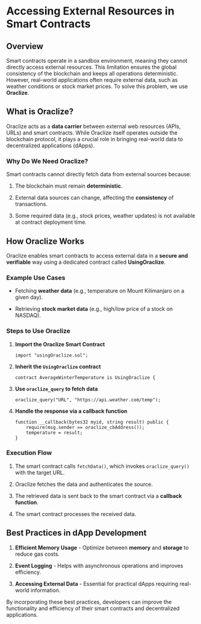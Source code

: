 # Accessing External Resources in Smart Contracts

## Overview

Smart contracts operate in a sandbox environment, meaning they cannot directly access external resources. This limitation ensures the global consistency of the blockchain and keeps all operations deterministic. However, real-world applications often require external data, such as weather conditions or stock market prices. To solve this problem, we use **Oraclize**.

## What is Oraclize?

Oraclize acts as a **data carrier** between external web resources (APIs, URLs) and smart contracts. While Oraclize itself operates outside the blockchain protocol, it plays a crucial role in bringing real-world data to decentralized applications (dApps).

### Why Do We Need Oraclize?

Smart contracts cannot directly fetch data from external sources because:

1. The blockchain must remain **deterministic**.
    
2. External data sources can change, affecting the **consistency** of transactions.
    
3. Some required data (e.g., stock prices, weather updates) is not available at contract deployment time.
    

## How Oraclize Works

Oraclize enables smart contracts to access external data in a **secure and verifiable** way using a dedicated contract called **UsingOraclize**.

### Example Use Cases

- Fetching **weather data** (e.g., temperature on Mount Kilimanjaro on a given day).
    
- Retrieving **stock market data** (e.g., high/low price of a stock on NASDAQ).
    

### Steps to Use Oraclize

1. **Import the Oraclize Smart Contract**
    
    ```solidity
    import "usingOraclize.sol";
    ```
    
2. **Inherit the `UsingOraclize` contract**
    
    ```solidity
    contract AverageWinterTemperature is UsingOraclize {
    ```
    
3. **Use `oraclize_query` to fetch data**
    
    ```solidity
    oraclize_query("URL", "https://api.weather.com/temp");
    ```
    
4. **Handle the response via a callback function**
    
    ```solidity
    function __callback(bytes32 myid, string result) public {
        require(msg.sender == oraclize_cbAddress());
        temperature = result;
    }
    ```
    

### Execution Flow

1. The smart contract calls `fetchData()`, which invokes `oraclize_query()` with the target URL.
    
2. Oraclize fetches the data and authenticates the source.
    
3. The retrieved data is sent back to the smart contract via a **callback function**.
    
4. The smart contract processes the received data.
    

## Best Practices in dApp Development

1. **Efficient Memory Usage** - Optimize between **memory** and **storage** to reduce gas costs.
    
2. **Event Logging** - Helps with asynchronous operations and improves efficiency.
    
3. **Accessing External Data** - Essential for practical dApps requiring real-world information.
    

By incorporating these best practices, developers can improve the functionality and efficiency of their smart contracts and decentralized applications.